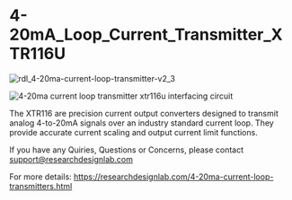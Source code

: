 # 4-20mA_Loop_Current_Transmitter_XTR116U

![rdl_4-20ma-current-loop-transmitter-v2_3](https://user-images.githubusercontent.com/8509587/30512149-e73832b0-9b05-11e7-8144-3905d5036112.gif)

![4-20ma current loop transmitter xtr116u interfacing circuit](https://user-images.githubusercontent.com/8509587/30512303-15a1bece-9b0a-11e7-8732-a50753a573d7.png)

The XTR116 are precision current output converters designed to transmit analog 4-to-20mA signals over an industry standard current loop. They provide accurate current scaling and output current limit functions.

If you have any Quiries, Questions or Concerns, please contact support@researchdesignlab.com

For more details: https://researchdesignlab.com/4-20ma-current-loop-transmitters.html

